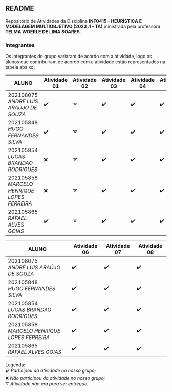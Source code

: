 ## README
Repositório de Atividades da Disciplina **INF0415 - HEURÍSTICA E MODELAGEM MULTIOBJETIVO (2023 .1 - TA)** ministrada pela professora **TELMA WOERLE DE LIMA SOARES**.

### Integrantes
Os integrantes do grupo variaram de acordo com a atividade, logo os alunos que contribuiram de acordo com a atividade estão representados na tabela abaixo:

| ALUNO | Atividade 01| Atividade 02 | Atividade 03 | Atividade 04 | Atividade 05 |
|----------|----------|----------|----------|----------|----------|
|202108075 <br> *ANDRÉ LUIS ARAÚJO DE SOUZA*     |   :heavy_check_mark:   |   :curly_loop:   |   :heavy_check_mark:   |   :heavy_check_mark:   |   :heavy_check_mark:   |
|202105848 <br> *HUGO FERNANDES SILVA*           |   :heavy_check_mark:   |   :curly_loop:   |   :heavy_check_mark:   |   :heavy_check_mark:   |   :heavy_check_mark:   |
|202105854 <br> *LUCAS BRANDAO RODRIGUES*        |   :x:                  |   :curly_loop:   |   :heavy_check_mark:   |   :heavy_check_mark:   |   :heavy_check_mark:   |
|202105858 <br> *MARCELO HENRIQUE LOPES FERREIRA*|   :x:                  |   :curly_loop:   |   :heavy_check_mark:   |   :heavy_check_mark:   |   :heavy_check_mark:   |
|202105865 <br> *RAFAEL ALVES GOIAS*             |   :heavy_check_mark:   |   :curly_loop:   |   :heavy_check_mark:   |   :heavy_check_mark:   |   :heavy_check_mark:   |

| ALUNO | Atividade 06|  Atividade 07 |  Atividade 08 | 
|----------|----------|----------|----------|
|202108075 <br> *ANDRÉ LUIS ARAÚJO DE SOUZA*     |   :heavy_check_mark:   |   :heavy_check_mark:   |   :heavy_check_mark:   |   
|202105848 <br> *HUGO FERNANDES SILVA*           |   :heavy_check_mark:   |   :heavy_check_mark:   |   :heavy_check_mark:   |   
|202105854 <br> *LUCAS BRANDAO RODRIGUES*        |   :heavy_check_mark:   |   :heavy_check_mark:   |   :heavy_check_mark:   |   
|202105858 <br> *MARCELO HENRIQUE LOPES FERREIRA*|   :heavy_check_mark:   |   :heavy_check_mark:   |   :heavy_check_mark:   |   
|202105865 <br> *RAFAEL ALVES GOIAS*             |   :heavy_check_mark:   |   :heavy_check_mark:   |   :heavy_check_mark:   |   

Legenda: <br>
:heavy_check_mark: *Participou da atividade no nosso grupo;*<br>
:x: *Não participou da atividade no nosso grupo;*<br>
:curly_loop: *Atividade não era para ser entregue.*<br>
